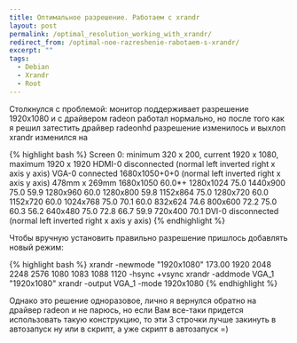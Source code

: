 ```yaml
---
title: Оптимальное разрешение. Работаем с xrandr
layout: post
permalink: /optimal_resolution_working_with_xrandr/
redirect_from: /optimal-noe-razreshenie-rabotaem-s-xrandr/
excerpt: ""
tags:
  - Debian
  - Xrandr
  - Root
---
```


Столкнулся с проблемой: монитор поддерживает разрешение 1920x1080 и с драйвером radeon работал нормально, но после того как я решил затестить драйвер radeonhd разрешение изменилось и выхлоп xrandr изменился на

{% highlight bash %}
Screen 0: minimum 320 x 200, current 1920 x 1080, maximum 1920 x 1920
HDMI-0 disconnected (normal left inverted right x axis y axis)
VGA-0 connected 1680x1050+0+0 (normal left inverted right x axis y axis) 478mm x 269mm
1680x1050 60.0*+
1280x1024 75.0
1440x900 75.0 59.9
1280x960 60.0
1280x800 59.8
1152x864 75.0
1280x720 60.0
1152x720 60.0
1024x768 75.0 70.1 60.0
832x624 74.6
800x600 72.2 75.0 60.3 56.2
640x480 75.0 72.8 66.7 59.9
720x400 70.1
DVI-0 disconnected (normal left inverted right x axis y axis)
{% endhighlight %}

Чтобы вручную установить правильно разрешение пришлось добавлять новый режим:

{% highlight bash %}
xrandr -newmode "1920x1080" 173.00 1920 2048 2248 2576 1080 1083 1088 1120 -hsync +vsync
xrandr -addmode VGA_1 "1920x1080"
xrandr -output VGA_1 -mode 1920x1080
{% endhighlight %}

Однако это решение одноразовое, лично я вернулся обратно на драйвер radeon и не парюсь, но если Вам все-таки придется использовать такую конструкцию, то эти 3 строчки лучше закинуть в автозапуск ну или в скрипт, а уже скрипт в автозапуск =)
